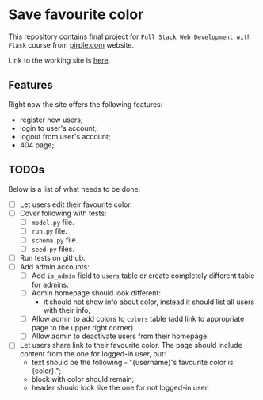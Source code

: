# Save favourite color

This repository contains final project for `Full Stack Web Development with Flask` course from [pirple.com](https://www.pirple.com/) website.

Link to the working site is [here](https://save-favourite-color-viu5s.ondigitalocean.app/).

## Features

Right now the site offers the following features:
- register new users;
- login to user's account;
- logout from user's account;
- 404 page;

## TODOs

Below is a list of what needs to be done:
- [ ] Let users edit their favourite color.
- [ ] Cover following with tests:
  - [ ] `model.py` file.
  - [ ] `run.py` file.
  - [ ] `schema.py` file.
  - [ ] `seed.py` files.
- [ ] Run tests on github.
- [ ] Add admin accounts:
  - [ ] Add `is_admin` field to `users` table or create completely different table for admins.
  - [ ] Admin homepage should look different:
    - it should not show info about color, instead it should list all users with their info;
  - [ ] Allow admin to add colors to `colors` table (add link to appropriate page to the upper right corner).
  - [ ] Allow admin to deactivate users from their homepage.
- [ ] Let users share link to their favourite color. The page should include content from the one for logged-in user, but:
  - text should be the following - "{username}'s favourite color is {color}.";
  - block with color should remain;
  - header should look like the one for not logged-in user.

